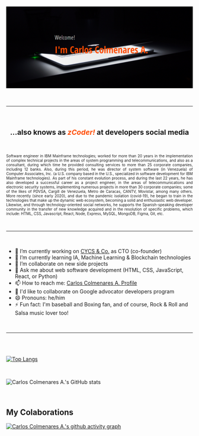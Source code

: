 ![zCoder Banner!](assets/img/miBanner.png)

<br>

---

<br>

### <div style="text-align:center"><h3>...also knows as<span style="color:#ff4c00"> _zCoder!_ </span>at developers social media</div>

<br>

<p style="text-align:justify; font-size:10px">
Software engineer in IBM Mainframe technologies; worked for more than 20 years in the implementation of complex technical projects in the areas of system programming and telecommunications, and also as a consultant, during which time he provided consulting services to more than 25 corporate companies, including 12 banks. Also, during this period, he was director of system software (in Venezuela) of Computer Associates, Inc. (a U.S. company based in the U.S., specialized in software development for IBM Mainframe technologies). As part of his constant evolution process, and during the last 22 years, he has also developed a successful career as a project engineer, in the areas of telecommunications and electronic security systems, implementing numerous projects in more than 30 corporate companies; some of the likes of PDVSA, Cargill de Venezuela, Metro de Caracas, CANTV, Movistar, among many others. More recently (since early 2020), and due to the pandemic isolation (covid-19), he began to train in the technologies that make up the dynamic web ecosystem, becoming a solid and enthusiastic web developer. Likewise, and through technology-oriented social networks, he supports the Spanish-speaking developer community in the transfer of new knowledge acquired and in the resolution of specific problems, which include: HTML, CSS, Javascript, React, Node, Express, MySQL, MongoDB, Figma, Git, etc.
</p>

<br>

---

<br>

- 🔭 I’m currently working on [CYCS & Co.](https://cycs.netlify.app "CYCS Ingeniería e Instalaciones") as CTO (co-founder)
- 🌱 I’m currently learning IA, Machine Learning & Blockchain technologies
- 👯 I’m collaborate on new side projects
- 💬 Ask me about web software development (HTML, CSS, JavaScript, React, or Python)
- 📫 How to reach me: [Carlos Colmenares A. Profile](https://carlos-colmenares-a.netlify.app "https://carlos-colmenares-a.netlify.app")
- 👯 I'd like to collaborate on Google advocator developers program
- 😄 Pronouns: he/him
- ⚡ Fun fact: I'm baseball and Boxing fan, and of course, Rock & Roll and Salsa music lover too!

<br>

---

<br>
<br>

[![Top Langs](https://github-readme-stats.vercel.app/api/top-langs/?username=cycscarlos&&langs_count=8&theme=vue-dark)](https://github.com/cycscarlos/github-readme-stats)

<br>

![Carlos Colmenares A.'s GitHub stats](https://github-readme-stats.vercel.app/api?username=cycscarlos&show_icons=true&theme=vue-dark&hide=stars,prs)

<br>

## My Colaborations

[![Carlos Colmenares A.'s github activity graph](https://activity-graph.herokuapp.com/graph?username=cycscarlos&theme=react-dark)](https://github.com/cycscarlos/github-readme-activity-graph)

<br>
